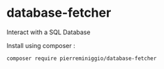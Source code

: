 # database-fetcher
Interact with a SQL Database

Install using composer :
```
composer require pierreminiggio/database-fetcher
```
